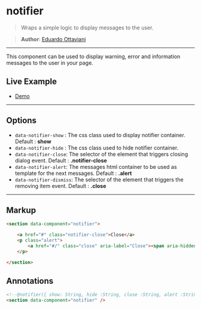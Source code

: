 # notifier

>Wraps a simple logic to display messages to the user.

>**Author**: [Eduardo Ottaviani](//github.com/Javiani)

---

This component can be used to display warning, error and information messages to the user in your page.


## Live Example

- [Demo](//rawgit.com/jails-org/Components/master/notifier/sample/index.htm)

---


## Options

- `data-notifier-show` : The css class used to display notifier container. Default : **show**
- `data-notifier-hide` : The css class used to hide notifier container.
- `data-notifier-close`: The selector of the element that triggers closing dialog event. Default : **.notifier-close**
- `data-notifier-alert`: The messages html container to be used as template for the next messages. Default : **.alert**
- `data-notifier-dismiss`: The selector of the element that triggers the removing item event. Default : **.close**


---

## Markup

```html
<section data-component="notifier">

    <a href="#" class="notifier-close">Close</a>
    <p class="alert">
        <a href="#/" class="close" aria-label="Close"><span aria-hidden="true">&times;</span></a>
    </p>

</section>

```

## Annotations

```html
<!--@notifier({ show: String, hide :String, close :String, alert :String, dismiss :String })-->
<section data-component="notifier" />
```
